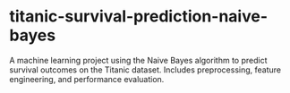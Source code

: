 # titanic-survival-prediction-naive-bayes
A machine learning project using the Naive Bayes algorithm to predict survival outcomes on the Titanic dataset. Includes preprocessing, feature engineering, and performance evaluation.
